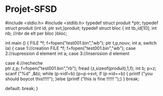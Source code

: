 # Projet-SFSD
#include <stdio.h>
#include <stdlib.h>
typedef struct produit  *ptr;
typedef struct produit
{int id;
ptr svt;}produit;
typedef struct bloc
{   int tb_id[10];
    int nb; //nbr de elt per bloc
}bloc;


int main ()
{
     FILE *f;
 f=fopen("test001.bin","wb");
ptr t,p,nouv;
int a;
switch (a)
{
case 1://creation
     FILE *f;
 f=fopen("test001.bin","wb");
case 2://supression d element 
     int a;
case 3://inserssion d element 
       
case 4://recheche  
    ptr z,p;
  f=fopen("test001.bin","rb");
fread (z,sizeof(produit),1,f);
    int b;
    p=z;
    scanf ("%d" ,&b);
     while (p->id!=b)
            {p=p->svt;
             if (p->id==b)
             {
               printf ("you should boycot this!!!!!");
             }else 
             {printf ("this is fine !!!!!! ");}
              }
    break;

default:
    break;
}


